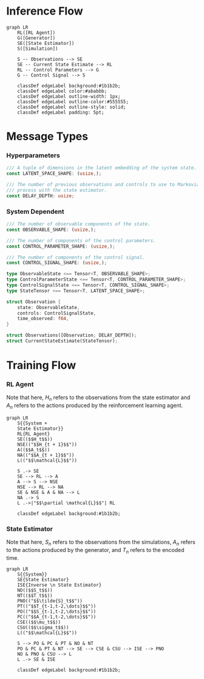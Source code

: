 # Inference Flow

```mermaid
graph LR
    RL([RL Agent])
    G([Generator])
    SE([State Estimator])
    S([Simulation])

    S -- Observations --> SE
    SE -- Current State Estimate --> RL
    RL -- Control Parameters --> G
    G -- Control Signal --> S

    classDef edgeLabel background:#1b1b2b;
    classDef edgeLabel color:#ababbb;
    classDef edgeLabel outline-width: 1px;
    classDef edgeLabel outline-color:#555555;
    classDef edgeLabel outline-style: solid;
    classDef edgeLabel padding: 5pt;
```

# Message Types

### Hyperparameters

```rust
/// A tuple of dimensions in the latent embedding of the system state.
const LATENT_SPACE_SHAPE: (usize,);

/// The number of previous observations and controls to use to Markovianize the
/// process with the state estimator.
const DELAY_DEPTH: usize;
```

### System Dependent

```rust
/// The number of observable components of the state.
const OBSERVABLE_SHAPE: (usize,);

/// The number of components of the control parameters.
const CONTROL_PARAMETER_SHAPE: (usize,);

/// The number of components of the control signal.
const CONTROL_SIGNAL_SHAPE: (usize,);
```

```rust
type ObservableState <== Tensor<T, OBSERVABLE_SHAPE>;
type ControlParameterState <== Tensor<T, CONTROL_PARAMETER_SHAPE>;
type ControlSignalState <== Tensor<T, CONTROL_SIGNAL_SHAPE>;
type StateTensor <== Tensor<T, LATENT_SPACE_SHAPE>;

struct Observation {
    state: ObservableState,
    controls: ControlSignalState,
    time_observed: f64,
}

struct Observations([Observation; DELAY_DEPTH]);
struct CurrentStateEstimate(StateTensor);
```

# Training Flow

### RL Agent

Note that here, $H_n$ refers to the observations from the state estimator and
$A_n$ refers to the actions produced by the reinforcement learning agent.

```mermaid
graph LR
    S{{System +
    State Estimator}}
    RL{RL Agent}
    SE(($$H_t$$))
    NSE(("$$H_{t + 1}$$"))
    A(($$A_t$$))
    NA(("$$A_{t + 1}$$"))
    L(("$$\mathcal{L}$$"))

    S .-> SE
    SE --> RL --> A
    A --> S --> NSE
    NSE --> RL --> NA
    SE & NSE & A & NA --> L
    NA .-> S
    L .->|"$$\partial \mathcal{L}$$"| RL

    classDef edgeLabel background:#1b1b2b;
```

### State Estimator

Note that here, $S_n$ refers to the observations from the simulations, $A_n$
refers to the actions produced by the generator, and $T_n$ refers to the
encoded time.

```mermaid
graph LR
    S{{System}}
    SE{State Estimator}
    ISE{Inverse \n State Estimator}
    NO(($$S_t$$))
    NT(($$T_t$$))
    PNO(("$$\tilde{S}_t$$"))
    PT(("$$T_{t-1,t-2,\dots}$$"))
    PO(("$$S_{t-1,t-2,\dots}$$"))
    PC(("$$A_{t-1,t-2,\dots}$$"))
    CSE(($$\mu_t$$))
    CSU(($$\sigma_t$$))
    L(("$$\mathcal{L}$$"))

    S --> PO & PC & PT & NO & NT
    PO & PC & PT & NT --> SE --> CSE & CSU --> ISE --> PNO
    NO & PNO & CSU --> L
    L .-> SE & ISE

    classDef edgeLabel background:#1b1b2b;
```
